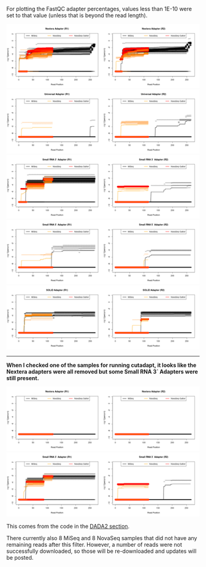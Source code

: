 For plotting the FastQC adapter percentages, values less than 1E-10 were set to that value (unless that is beyond the read length).

![Illumina Nextera Transposase Adapter"](FastQC_Nextera_Adapter_Results.png "Illumina Nextera Transposase Adapter")
![Illumina Universal Adapter"](FastQC_Universal_Adapter_Results.png "Illumina Universal Adapter")
![Illumina Small RNA 3prime Adapter"](FastQC_Small_RNA_3prime_Results.png "Illumina Small RNA 3prime Adapter")
![Illumina Small RNA 5prime Adapter"](FastQC_Small_RNA_5prime_Results.png "Illumina Small RNA 5prime Adapter")
![SOLiD Adapter"](FastQC_SOLiD_Adapter_Results.png "SOLiD Adapter")

---

**When I checked one of the samples for running cutadapt, it looks like the Nextera adapters were all removed but some Small RNA 3\` Adapters were still present.**

![Cutadapt-filtered Illumina Nextera Transposase Adapter"](Cutadapt-filtered_FastQC_Nextera_Adapter_Results.png "Illumina Nextera Transposase Adapter")
![Cutadapt-filtered Illumina Small RNA 3prime Adapter"](Cutadapt-filtered_FastQC_Small_RNA_3prime_Results.png "Illumina Small RNA 3prime Adapter")

This comes from the code in the [DADA2 section](https://github.com/cwarden45/Bastu_Cat_Genome/tree/master/Basepaws_Notes/Read_QC/PRJNA513845-eDNA/DADA2).

There currently also 8 MiSeq and 8 NovaSeq samples that did not have any remaining reads after this filter.  However, a number of reads were not successfully downloaded, so  those will be  re-downloaded and updates will be  posted.
